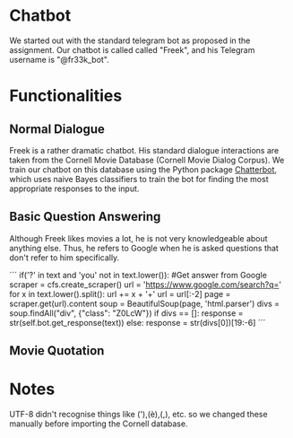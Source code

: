 # Chatbot

We started out with the standard telegram bot as proposed in the assignment. Our chatbot is called called "Freek", and his Telegram username is "@fr33k_bot".

# Functionalities

## Normal Dialogue
Freek is a rather dramatic chatbot. His standard dialogue interactions are taken from the Cornell Movie Database (Cornell Movie Dialog Corpus). We train our chatbot on this database using the Python package [Chatterbot](https://pypi.python.org/pypi/ChatterBot/0.4.3), which uses naive Bayes classifiers to train the bot for finding the most appropriate responses to the input. 

## Basic Question Answering
Although Freek likes movies a lot, he is not very knowledgeable about anything else. Thus, he refers to Google when he is asked questions that don't refer to him specifically. 

´´´
if('?' in text and 'you' not in text.lower()):
                #Get answer from Google
                scraper = cfs.create_scraper()
                url = 'https://www.google.com/search?q='
                for x in text.lower().split():
                    url += x + '+'
                url = url[:-2]
                page = scraper.get(url).content
                soup = BeautifulSoup(page, 'html.parser')
                divs = soup.findAll("div", {"class": "Z0LcW"})
                if divs == []:
                    response = str(self.bot.get_response(text))
                else:
                    response = str(divs[0])[19:-6]
´´´

## Movie Quotation

# Notes
UTF-8 didn't recognise things like ('),(è),(,), etc. so we changed these manually before importing the Cornell database.

